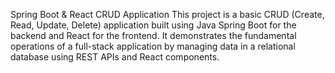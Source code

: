 Spring Boot & React CRUD Application
This project is a basic CRUD (Create, Read, Update, Delete) application built using 
Java Spring Boot for the backend and React for the frontend. 
It demonstrates the fundamental operations of a full-stack application 
by managing data in a relational database using REST APIs and React components.
